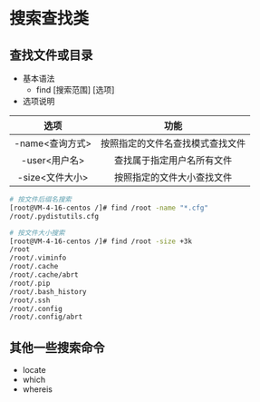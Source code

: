 # 搜索查找类
## 查找文件或目录
- 基本语法
  - find [搜索范围] [选项]
- 选项说明

| 选项 | 功能 |
|:--:|:--:|
| -name<查询方式> | 按照指定的文件名查找模式查找文件 |
| -user<用户名>  | 查找属于指定用户名所有文件 |
| -size<文件大小> | 按照指定的文件大小查找文件 |

```bash
# 按文件后缀名搜索
[root@VM-4-16-centos /]# find /root -name "*.cfg"
/root/.pydistutils.cfg

# 按文件大小搜索
[root@VM-4-16-centos /]# find /root -size +3k
/root
/root/.viminfo
/root/.cache
/root/.cache/abrt
/root/.pip
/root/.bash_history
/root/.ssh
/root/.config
/root/.config/abrt
```

## 其他一些搜索命令
- locate
- which
- whereis
